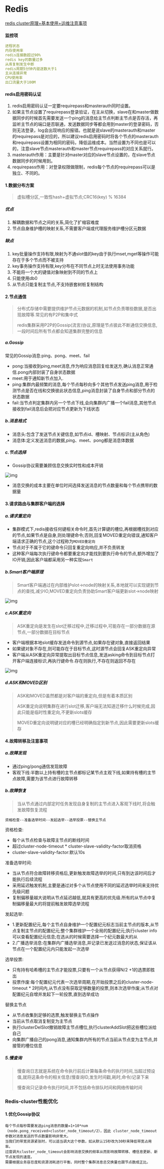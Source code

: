 # Redis

[redis cluster原理+基本使用+运维注意事项](https://blog.csdn.net/xiaofeng10330111/article/details/90384502?ops_request_misc=%7B%22request%5Fid%22%3A%22163653146816780265451858%22%2C%22scm%22%3A%2220140713.130102334.pc%5Fblog.%22%7D&request_id=163653146816780265451858&biz_id=0&utm_medium=distribute.pc_search_result.none-task-blog-2~blog~first_rank_v2~rank_v29-5-90384502.pc_v2_rank_blog_default&utm_term=redis+cluster&spm=1018.2226.3001.4450)

#### 监控项

```yaml
进程状态
内存使用率
redis连接数超过90%
redis key的数量过多
从库复制发生中断
redis周期5分钟内驱逐数大于1
主从连接异常
CPU使用率
出口流量大于100M
```

#### redis启用密码认证

1. redis启用密码认证一定要requirepass和masterauth同时设置。
2. 如果主节点设置了requirepass登录验证，在主从切换，slave在和master做数据同步的时候首先需要发送一个ping的消息给主节点判断主节点是否存活，再监听主节点的端口是否联通，发送数据同步等都会用到master的登录密码，否则无法登录，log会出现响应的报错。也就是说slave的masterauth和master的requirepass是对应的，所以建议redis启用密码时将各个节点的masterauth和requirepass设置为相同的密码，降低运维成本。当然设置为不同也是可以的，注意slave节点masterauth和master节点requirepass的对应关系就行。
3. masterauth作用：主要是针对master对应的slave节点设置的，在slave节点数据同步的时候用到。
4. requirepass作用：对登录权限做限制，redis每个节点的requirepass可以是独立、不同的。

#### 1.数据分布方案

> 虚拟槽分区,一致性hash+虚拟节点;CRC16(key) % 16384

##### 优点

1. 解耦数据和节点之间的关系,简化了扩缩容难度
2. 节点自身维护槽的映射关系,不需要客户端或代理服务维护槽分区元数据

##### 缺点

1. key批量操作支持有限,映射为不通slot值的key由于执行mset,mget等操作可能存在于多个节点而不被支持
2. key事务操作支持有限,key分布在不同节点上时无法使用事务功能
3. 不能将一个大的键值对象映射到不同的节点上
4. 只能使用db0
5. 从节点只能复制主节点,不支持嵌套树桩复制结构

#### 2.节点通信

> 分布式存储中需要提供维护节点元数据的机制,如节点负责哪些数据,是否出现故障等.常见的有P2P和集中式
>
> redis集群采用P2P的Gossip(流言)协议,原理是节点彼此不断通信交换信息,一段时间后所有节点都会知道集群完整的信息

##### a.Gossip

常见的Gossip消息:ping、pong、meet、fail

* pong:当接收到ping,meet消息,作为响应消息回复给发送方,确认消息正常通信.pong内部封装了自身状态数据
* meet:用于通知新节点加入.
* ping:集群内最频繁的消息,每个节点每秒向多个其他节点发送ping消息,用于检测节点是否在线和交换彼此状态信息,ping消息封装了自身节点和部分节点的状态数据
* fail:当节点判定集群内另一个节点下线,会向集群内广播一个fail消息,其他节点接收到fail消息后会把对应节点更新为下线状态

##### b.消息格式

* 消息头:包含了发送节点关键信息,如节点id、槽映射、节点标识(主从角色)
* 消息体:定义发送消息的数据,ping、meet、pong都是消息体数据

##### c.节点选择

* Gossip协议需要兼顾信息交换实时性和成本开销

![img](https://img-blog.csdnimg.cn/20190525160736570.png?x-oss-process=image/watermark,type_ZmFuZ3poZW5naGVpdGk,shadow_10,text_aHR0cHM6Ly9ibG9nLmNzZG4ubmV0L3hpYW9mZW5nMTAzMzAxMTE=,size_16,color_FFFFFF,t_70)

* 消息交换的成本主要在单位时间选择发送消息的节点数量和每个节点携带的数据量

#### 3.请求路由与集群客户端的选择

##### a.请求重定向

* 集群模式下,redis接收任何键相关命令时,首先计算键的槽位,再根据槽找到对应的节点,如果节点是自身,则处理键命令;否则,回复MOVED重定向错误,通知客户端请求正确的节点,这个过程称为`MOVED重定向`
* 节点对于不属于它的键命令只回复重定向响应,并不负责转发
* 这种客户端每次执行键命令都要重定向才能找到要执行命令的节点,额外增加了IO开销,因此客户端都采用另一种实现`Smart`

##### b.Smart客户端原理

> Smart客户端通过在内部维护slot->node的映射关系,本地就可以实现键到节点的查找,减少IO,MOVED重定向负责协助Smart客户端更新slot->node映射

![img](https://img-blog.csdnimg.cn/20190526151056763.png?x-oss-process=image/watermark,type_ZmFuZ3poZW5naGVpdGk,shadow_10,text_aHR0cHM6Ly9ibG9nLmNzZG4ubmV0L3hpYW9mZW5nMTAzMzAxMTE=,size_16,color_FFFFFF,t_70)

##### c.ASK重定向

> ASK重定向是发生在slot迁移过程中,迁移过程中,可能存在一部分数据在源节点,一部分数据在目标节点

* 客户端根据本地slot缓存发送命令到源节点,如果存在键对象,直接返回结果
* 如果键对象不存在,则可能存在于目标节点,这时源节点会回复ASK重定向异常
* 客户端从ASK重定向异常提取出目标节点信息,发送asking命令到目标节点打开客户端连接标识,再执行键命令.存在则执行,不存在则返回不存在

![img](https://img-blog.csdnimg.cn/20190526155656569.png?x-oss-process=image/watermark,type_ZmFuZ3poZW5naGVpdGk,shadow_10,text_aHR0cHM6Ly9ibG9nLmNzZG4ubmV0L3hpYW9mZW5nMTAzMzAxMTE=,size_16,color_FFFFFF,t_70)



##### d.ASK和MOVED区别

> ASK和MOVED虽然都是对客户端的重定向,但是有着本质区别
>
> ASK重定向说明集群在进行slot迁移,客户端无法知道迁移什么时候完成,因此只能是临时性重定向,不更新slots缓存
>
> MOVED重定向说明键对应的槽已经明确指定到新节点,因此需要更新slots缓存

#### 4.故障转移及注意事项

##### a.故障发现

* 通过ping/pong通信发现故障
* 客观下线:半数以上持有槽的主节点都标记某节点主观下线,如果持有槽的主节点故障,需要为该节点进行故障转移

##### b.故障恢复

> 当从节点通过内部定时任务发现自身复制的主节点进入客观下线时,将会触发故障恢复流程

`资格检查--准备选举时间--发起选举--选举投票--替换主节点`

资格检查:

* 每个从节点检查与故障主节点的断线时间
* 超过cluster-node-timeout * cluster-slave-validity-factor取消资格
* cluster-slave-validity-factor:默认10s

准备选举时间:

* 当从节点符合故障转移资格后,更新触发故障选举的时间,只有到达该时间后才能执行后续流程
* 采用延迟触发机制,主要是通过对多个从节点使用不同的延迟选举时间来支持优先级问题
* 复制偏移量越大说明从节点延迟越低,就具有更高的优先级.所有的从节点中复制偏移量最大的将提前触发故障选举流程

发起选举:

* 1.更新配置纪元,每个主节点自身维护一个配置纪元标志当前主节点的版本,从节点复制主节点的配置纪元;整个集群维护一个全局的配置纪元;执行cluster info可以查看配置纪元信息;在选从的时候需要选择一个纪元数最大的从
* 2.广播选举消息:在集群内广播选举消息,并记录已发送过消息的状态,保证该从节点在一个配置纪元内只能发起一次选举

选举投票:

* 只有持有哈希槽的主节点才能投票,只要有一个从节点获得N/2 +1的选票即胜出
* 投票作废:每个配置纪元代表一次选举周期,在开始投票之后的cluster-node-timeout * 2时间内,从节点没有获取足够数量的投票,则本次选举作废;从节点对配置纪元自增并发起下一轮投票,直到选举成功

替换主节点

* 从节点收集到足够的选票,触发替换主节点操作
* 当前从节点取消复制变为主节点
* 执行clusterDelSlot撤销故障主节点槽位,执行clusterAddSlot把这些槽位派给自己
* 向集群广播自己的pong消息,通知集群内所有的节点当前从节点变为主节点,并接管的槽位信息

##### 5.慢查询

> 慢查询日志就是系统在命令执行前后计算每条命令的执行时间,当超过预设值,就将这条命令的相关信息(慢查询ID,发生时间戳,耗时,命令)记录下来
>
> 慢查询只记录命令执行时间,并不包括命令排队时间和网络传输时间











### Redis-cluster性能优化

#### 1.优化Gossip协议

```
每个节点每秒需要发送ping消息的数量=1+10*num（node.pong_received>cluster_node_timeout/2），因此 cluster_node_timeout参数对消息发送的节点数量影响非常大。
当我们的带宽资源紧张时，可以适当调大这个参数，如从默认15秒改为30秒来降低带宽占用率。
过度调大cluster_node_timeout会影响消息交换的频率从而影响故障转移、槽信息更新、新节点发现的速度。
需要根据业务容忍度和资源消耗进行平衡，同时整个集群消息总交换量也跟节点数成正比。
```



